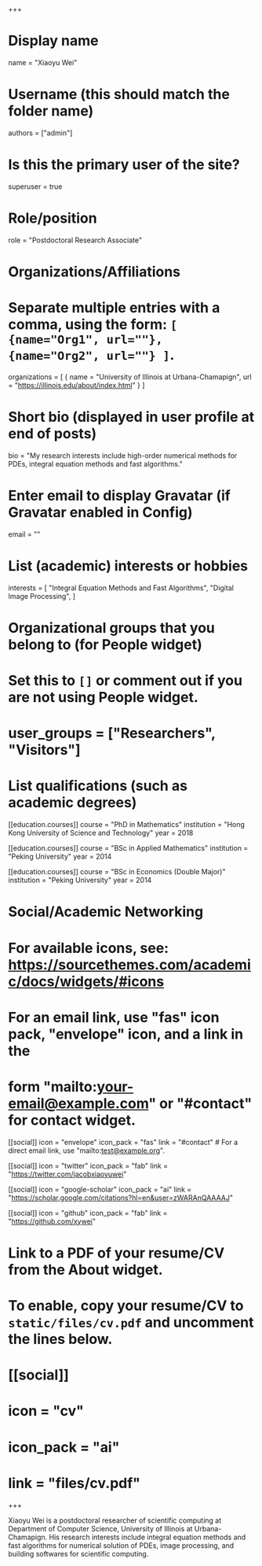 +++
# Display name
name = "Xiaoyu Wei"

# Username (this should match the folder name)
authors = ["admin"]

# Is this the primary user of the site?
superuser = true

# Role/position
role = "Postdoctoral Research Associate"

# Organizations/Affiliations
#   Separate multiple entries with a comma, using the form: `[ {name="Org1", url=""}, {name="Org2", url=""} ]`.
organizations = [ { name = "University of Illinois at Urbana-Chamapign", url = "https://illinois.edu/about/index.html" } ]

# Short bio (displayed in user profile at end of posts)
bio = "My research interests include high-order numerical methods for PDEs, integral equation methods and fast algorithms."

# Enter email to display Gravatar (if Gravatar enabled in Config)
email = ""

# List (academic) interests or hobbies
interests = [
  "Integral Equation Methods and Fast Algorithms",
  "Digital Image Processing",
]

# Organizational groups that you belong to (for People widget)
#   Set this to `[]` or comment out if you are not using People widget.
# user_groups = ["Researchers", "Visitors"]

# List qualifications (such as academic degrees)
[[education.courses]]
  course = "PhD in Mathematics"
  institution = "Hong Kong University of Science and Technology"
  year = 2018

[[education.courses]]
  course = "BSc in Applied Mathematics"
  institution = "Peking University"
  year = 2014

[[education.courses]]
  course = "BSc in Economics (Double Major)"
  institution = "Peking University"
  year = 2014

# Social/Academic Networking
# For available icons, see: https://sourcethemes.com/academic/docs/widgets/#icons
#   For an email link, use "fas" icon pack, "envelope" icon, and a link in the
#   form "mailto:your-email@example.com" or "#contact" for contact widget.

[[social]]
  icon = "envelope"
  icon_pack = "fas"
  link = "#contact"  # For a direct email link, use "mailto:test@example.org".

[[social]]
  icon = "twitter"
  icon_pack = "fab"
  link = "https://twitter.com/jacobxiaoyuwei"

[[social]]
  icon = "google-scholar"
  icon_pack = "ai"
  link = "https://scholar.google.com/citations?hl=en&user=zWARAnQAAAAJ"

[[social]]
  icon = "github"
  icon_pack = "fab"
  link = "https://github.com/xywei"

# Link to a PDF of your resume/CV from the About widget.
# To enable, copy your resume/CV to `static/files/cv.pdf` and uncomment the lines below.
# [[social]]
#   icon = "cv"
#   icon_pack = "ai"
#   link = "files/cv.pdf"

+++

Xiaoyu Wei is a postdoctoral researcher of scientific computing at Department of Computer Science, University of Illinois at Urbana-Chamapign. His research interests include integral equation methods and fast algorithms for numerical solution of PDEs, image processing, and building softwares for scientific computing.
